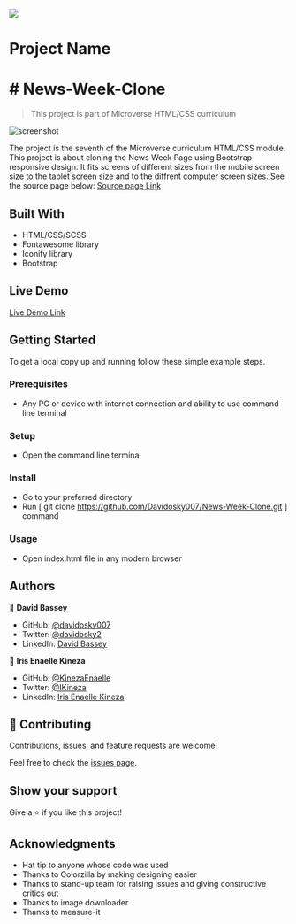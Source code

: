 
![](https://img.shields.io/badge/Microverse-blueviolet)

# Project Name

# # News-Week-Clone

> This project is part of Microverse HTML/CSS curriculum

![screenshot]()

The project is the seventh of the Microverse curriculum HTML/CSS module.
This project is about cloning the News Week Page using Bootstrap responsive design.
It fits screens of different sizes from the mobile screen size to the tablet screen size and to the diffrent computer screen sizes.
See the source page below:
[Source page Link](https://www.newsweek.com/)

## Built With

- HTML/CSS/SCSS
- Fontawesome library
- Iconify library
- Bootstrap
## Live Demo

[Live Demo Link](https://davidosky007.github.io/News-Week-Clone/)

## Getting Started

To get a local copy up and running follow these simple example steps.

### Prerequisites

- Any PC or device with internet connection and ability to use command line terminal

### Setup

- Open the command line terminal

### Install

- Go to your preferred directory
- Run [ git clone https://github.com/Davidosky007/News-Week-Clone.git ] command

### Usage

- Open index.html file in any modern browser


## Authors

👤 **David Bassey**

- GitHub: [@davidosky007](https://github.com/davidosky007)
- Twitter: [@davidosky2](https://twitter.com/Davidosky2)
- LinkedIn:  [David Bassey](https://www.linkedin.com/in/david-bassey-2b9671199/)

👤 **Iris Enaelle Kineza**

- GitHub: [@KinezaEnaelle](https://github.com/KinezaEnaelle)
- Twitter: [@IKineza](https://twitter.com/IKineza)
- LinkedIn: [Iris Enaelle Kineza](https://www.linkedin.com/in/iris-enaelle-kineza-25a676187/)

## 🤝 Contributing

Contributions, issues, and feature requests are welcome!

Feel free to check the [issues page](https://github.com/Davidosky007/News-Week-Clone/issues).

## Show your support

Give a ⭐️ if you like this project!

## Acknowledgments

- Hat tip to anyone whose code was used
- Thanks to Colorzilla by making designing easier
- Thanks to stand-up team for raising issues and giving constructive critics out
- Thanks to image downloader
- Thanks to measure-it
